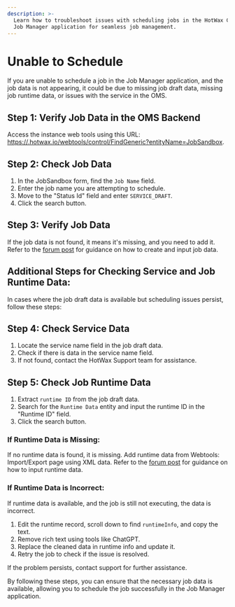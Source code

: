 ```yaml
---
description: >-
  Learn how to troubleshoot issues with scheduling jobs in the HotWax Commerce
  Job Manager application for seamless job management.
---
```


# Unable to Schedule

If you are unable to schedule a job in the Job Manager application, and the job data is not appearing, it could be due to missing job draft data, missing job runtime data, or issues with the service in the OMS.

## Step 1: Verify Job Data in the OMS Backend

Access the instance web tools using this URL: [https://.hotwax.io/webtools/control/FindGeneric?entityName=JobSandbox](https:/%3CinstanceName%3E.hotwax.io/webtools/control/FindGeneric).

## Step 2: Check Job Data

1. In the JobSandbox form, find the `Job Name` field.
2. Enter the job name you are attempting to schedule.
3. Move to the "Status Id" field and enter `SERVICE_DRAFT`.
4. Click the search button.

## Step 3: Verify Job Data

If the job data is not found, it means it's missing, and you need to add it. Refer to the [forum post](https://forum.hotwax.io/t/setting-up-custom-job-data-in-hotwax-commerce-job-manager/126) for guidance on how to create and input job data.

## Additional Steps for Checking Service and Job Runtime Data:

In cases where the job draft data is available but scheduling issues persist, follow these steps:

## Step 4: Check Service Data

1. Locate the service name field in the job draft data.
2. Check if there is data in the service name field.
3. If not found, contact the HotWax Support team for assistance.

## Step 5: Check Job Runtime Data

1. Extract `runtime ID` from the job draft data.
2. Search for the `Runtime Data` entity and input the runtime ID in the "Runtime ID" field.
3. Click the search button.

### If Runtime Data is Missing:

If no runtime data is found, it is missing. Add runtime data from Webtools: Import/Export page using XML data. Refer to the [forum post](https://forum.hotwax.io/t/setting-up-custom-job-data-in-hotwax-commerce-job-manager/126) for guidance on how to input runtime data.

### If Runtime Data is Incorrect:

If runtime data is available, and the job is still not executing, the data is incorrect.

1. Edit the runtime record, scroll down to find `runtimeInfo`, and copy the text.
2. Remove rich text using tools like ChatGPT.
3. Replace the cleaned data in runtime info and update it.
4. Retry the job to check if the issue is resolved.

If the problem persists, contact support for further assistance.

By following these steps, you can ensure that the necessary job data is available, allowing you to schedule the job successfully in the Job Manager application.
